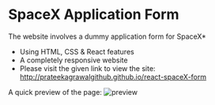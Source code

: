 # SpaceX Application Form
The website involves a dummy application form for SpaceX*
- Using HTML, CSS & React features
- A completely responsive website
- Please visit the given link to view the site: http://prateekagrawalgithub.github.io/react-spaceX-form

A quick preview of the page:
![preview](https://github.com/prateekagrawalgithub/react-spaceX-form/blob/main/website%20preview.png)
